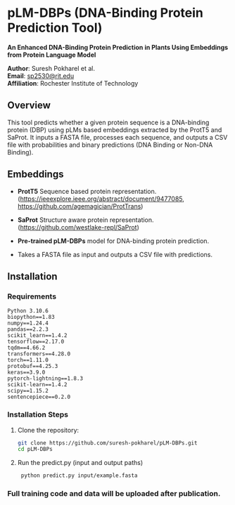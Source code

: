 # pLM-DBPs (DNA-Binding Protein Prediction Tool)
**An Enhanced DNA-Binding Protein Prediction in Plants Using Embeddings from Protein Language Model**


**Author**: Suresh Pokharel et al.  
**Email**: [sp2530@rit.edu](mailto:sp2530@rit.edu)  
**Affiliation**: Rochester Institute of Technology  

## Overview

This tool predicts whether a given protein sequence is a DNA-binding protein (DBP) using pLMs based embeddings extracted by the ProtT5 and SaProt. It inputs a FASTA file, processes each sequence, and outputs a CSV file with probabilities and binary predictions (DNA Binding or Non-DNA Binding).

## Embeddings

- **ProtT5** Sequence based protein representation. (https://ieeexplore.ieee.org/abstract/document/9477085, https://github.com/agemagician/ProtTrans)
- **SaProt** Structure aware protein representation.(https://github.com/westlake-repl/SaProt)
- **Pre-trained pLM-DBPs** model for DNA-binding protein prediction.

- Takes a FASTA file as input and outputs a CSV file with predictions.

## Installation

### Requirements
    Python 3.10.6
    biopython==1.83
    numpy==1.24.4
    pandas==2.2.3
    scikit_learn==1.4.2
    tensorflow==2.17.0
    tqdm==4.66.2
    transformers==4.28.0
    torch==1.11.0
    protobuf==4.25.3
    keras==3.9.0
    pytorch-lightning==1.8.3
    scikit-learn==1.4.2
    scipy==1.15.2
    sentencepiece==0.2.0

### Installation Steps
1. Clone the repository:
   ```bash
   git clone https://github.com/suresh-pokharel/pLM-DBPs.git
   cd pLM-DBPs
2. Run the predict.py (input and output paths)
   ```bash
    python predict.py input/example.fasta


### Full training code and data will be uploaded after publication.
